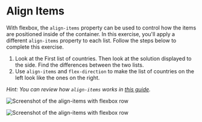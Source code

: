 
# Align Items

With flexbox, the `align-items` property can be used to control how the items are positioned inside of the container. In this exercise, you'll apply a different `align-items` property to each list. Follow the steps below to complete this exercise.

1. Look at the First list of countries. Then look at the solution displayed to the side. Find the differences between the two lists.
2. Use `align-items` and `flex-direction` to make the list of countries on the left look like the ones on the right.

_Hint: You can review how `align-items` works in [this guide](https://css-tricks.com/snippets/css/a-guide-to-flexbox/#article-header-id-7)._

![Screenshot of the align-items with flexbox row](/images/13/example-align-row.png)

![Screenshot of the align-items with flexbox row](/images/13/example-align-column.png)
